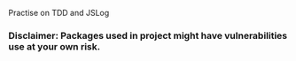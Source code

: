 Practise on TDD and JSLog

### Disclaimer: Packages used in project might have vulnerabilities use at your own risk.